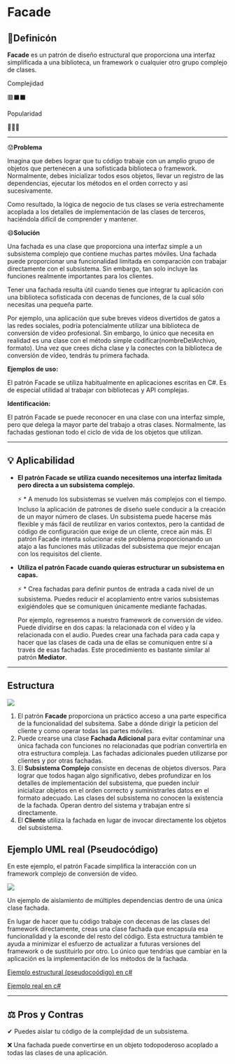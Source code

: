 # **Facade**
## 📖Definicón

**Facade** es un patrón de diseño estructural que proporciona una interfaz simplificada a una biblioteca, un framework o cualquier otro grupo complejo de clases.

Complejidad

🟥⬛⬛

Popularidad

💚💚🖤

***

😟**Problema** 

Imagina que debes lograr que tu código trabaje con un amplio grupo de objetos que pertenecen a una sofisticada biblioteca o framework. Normalmente, debes inicializar todos esos objetos, llevar un registro de las dependencias, ejecutar los métodos en el orden correcto y así sucesivamente.

Como resultado, la lógica de negocio de tus clases se vería estrechamente acoplada a los detalles de implementación de las clases de terceros, haciéndola difícil de comprender y mantener.


😄**Solución** 

Una fachada es una clase que proporciona una interfaz simple a un subsistema complejo que contiene muchas partes móviles. Una fachada puede proporcionar una funcionalidad limitada en comparación con trabajar directamente con el subsistema. Sin embargo, tan solo incluye las funciones realmente importantes para los clientes.

Tener una fachada resulta útil cuando tienes que integrar tu aplicación con una biblioteca sofisticada con decenas de funciones, de la cual sólo necesitas una pequeña parte.

Por ejemplo, una aplicación que sube breves vídeos divertidos de gatos a las redes sociales, podría potencialmente utilizar una biblioteca de conversión de vídeo profesional. Sin embargo, lo único que necesita en realidad es una clase con el método simple codificar(nombreDelArchivo, formato). Una vez que crees dicha clase y la conectes con la biblioteca de conversión de vídeo, tendrás tu primera fachada.

**Ejemplos de uso:** 

El patrón Facade se utiliza habitualmente en aplicaciones escritas en C#. Es de especial utilidad al trabajar con bibliotecas y API complejas.

**Identificación:**

El patrón Facade se puede reconocer en una clase con una interfaz simple, pero que delega la mayor parte del trabajo a otras clases. Normalmente, las fachadas gestionan todo el ciclo de vida de los objetos que utilizan.

* * * * *

## 💡 Aplicabilidad

*  **El patrón Facade se utiliza cuando necesitemos una interfaz limitada pero directa a un subsistema complejo.**

    ⚡ * A menudo los subsistemas se vuelven más complejos con el tiempo. Incluso la aplicación de patrones de diseño suele conducir a la creación de un mayor número de clases. Un subsistema puede hacerse más flexible y más fácil de reutilizar en varios contextos, pero la cantidad de código de configuración que exige de un cliente, crece aún más. El patrón Facade intenta solucionar este problema proporcionando un atajo a las funciones más utilizadas del subsistema que mejor encajan con los requisitos del cliente.  

  *  **Utiliza el patrón Facade cuando quieras estructurar un subsistema en capas.**

     ⚡ * Crea fachadas para definir puntos de entrada a cada nivel de un subsistema. Puedes reducir el acoplamiento entre varios subsistemas exigiéndoles que se comuniquen únicamente mediante fachadas.

      Por ejemplo, regresemos a nuestro framework de conversión de vídeo. Puede dividirse en dos capas: la relacionada con el vídeo y la relacionada con el audio. Puedes crear una fachada para cada capa y hacer que las clases de cada una de ellas se comuniquen entre sí a través de esas fachadas. Este procedimiento es bastante similar al patrón **Mediator**.

* * * * *
## Estructura

![](https://refactoring.guru/images/patterns/diagrams/facade/structure.png)

1. El patrón **Facade** proporciona un práctico acceso a una parte especifica de la funcionalidad del subsitema. Sabe a dónde dirigir la peticion del cliente y como operar todas las partes móviles.
2. Puede crearse una clase **Fachada Adicional** para evitar contaminar una única fachada con funciones no relacionadas que podrían convertirla en otra estructura compleja. Las fachadas adicionales pueden utilizarse por clientes y por otras fachadas.
3. El **Subsistema Complejo** consiste en decenas de objetos diversos. Para lograr que todos hagan algo significativo, debes profundizar en los detalles de implementación del subsistema, que pueden incluir inicializar objetos en el orden correcto y suministrarles datos en el formato adecuado.
Las clases del subsistema no conocen la existencia de la fachada. Operan dentro del sistema y trabajan entre sí directamente.
4. El **Cliente** utiliza la fachada en lugar de invocar directamente los objetos del subsistema.

## Ejemplo UML real (Pseudocódigo)

En este ejemplo, el patrón Facade simplifica la interacción con un framework complejo de conversión de vídeo.

![](https://refactoring.guru/images/patterns/diagrams/facade/example.png)

Un ejemplo de aislamiento de múltiples dependencias dentro de una única clase fachada.

En lugar de hacer que tu código trabaje con decenas de las clases del framework directamente, creas una clase fachada que encapsula esa funcionalidad y la esconde del resto del código. Esta estructura también te ayuda a minimizar el esfuerzo de actualizar a futuras versiones del framework o de sustituirlo por otro. Lo único que tendrías que cambiar en la aplicación es la implementación de los métodos de la fachada.

[Ejemplo estructural (pseudocoódigo) en c#](CodeExample\RealWorldExample\Facade.cs)

[Ejemplo real en c#](CodeExample\Facade\FacadeConceptualExample.cs)

* * * * *
## ⚖ Pros y Contras

✔ Puedes aislar tu código de la complejidad de un subsistema.

❌ Una fachada puede convertirse en un objeto todopoderoso acoplado a todas las clases de una aplicación.